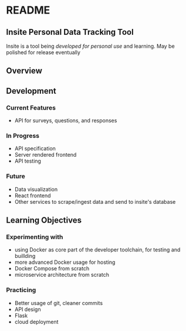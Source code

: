 # README
## Insite Personal Data Tracking Tool

Insite is a tool being *developed for personal use* and learning. May be polished for release eventually

## Overview
 

## Development
### Current Features
- API for surveys, questions, and responses 

### In Progress
- API specification
- Server rendered frontend
- API testing

### Future
- Data visualization
- React frontend
- Other services to scrape/ingest data and send to insite's database


## Learning Objectives
### Experimenting with 
- using Docker as core part of the developer toolchain, for testing and buillding
- more advanced Docker usage for hosting
- Docker Compose from scratch
- microservice architecture from scratch

### Practicing
- Better usage of git, cleaner commits
- API design
- Flask
- cloud deployment
